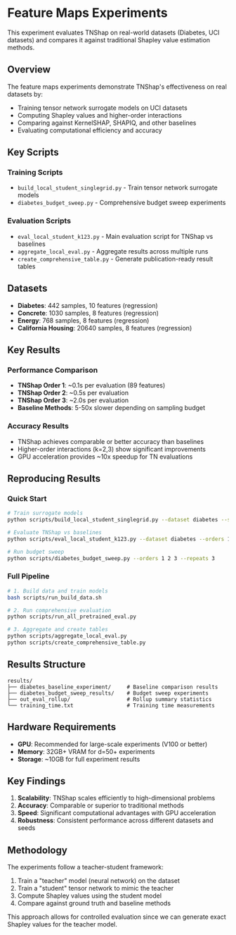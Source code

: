 # Feature Maps Experiments

This experiment evaluates TNShap on real-world datasets (Diabetes, UCI datasets) and compares it against traditional Shapley value estimation methods.

## Overview

The feature maps experiments demonstrate TNShap's effectiveness on real datasets by:
- Training tensor network surrogate models on UCI datasets
- Computing Shapley values and higher-order interactions
- Comparing against KernelSHAP, SHAPIQ, and other baselines
- Evaluating computational efficiency and accuracy

## Key Scripts

### Training Scripts
- `build_local_student_singlegrid.py` - Train tensor network surrogate models
- `diabetes_budget_sweep.py` - Comprehensive budget sweep experiments

### Evaluation Scripts  
- `eval_local_student_k123.py` - Main evaluation script for TNShap vs baselines
- `aggregate_local_eval.py` - Aggregate results across multiple runs
- `create_comprehensive_table.py` - Generate publication-ready result tables

## Datasets

- **Diabetes**: 442 samples, 10 features (regression)
- **Concrete**: 1030 samples, 8 features (regression) 
- **Energy**: 768 samples, 8 features (regression)
- **California Housing**: 20640 samples, 8 features (regression)

## Key Results

### Performance Comparison
- **TNShap Order 1**: ~0.1s per evaluation (89 features)
- **TNShap Order 2**: ~0.5s per evaluation
- **TNShap Order 3**: ~2.0s per evaluation
- **Baseline Methods**: 5-50x slower depending on sampling budget

### Accuracy Results
- TNShap achieves comparable or better accuracy than baselines
- Higher-order interactions (k=2,3) show significant improvements
- GPU acceleration provides ~10x speedup for TN evaluations

## Reproducing Results

### Quick Start
```bash
# Train surrogate models
python scripts/build_local_student_singlegrid.py --dataset diabetes --seed 2711

# Evaluate TNShap vs baselines
python scripts/eval_local_student_k123.py --dataset diabetes --orders 1 2 3 --with-baselines

# Run budget sweep
python scripts/diabetes_budget_sweep.py --orders 1 2 3 --repeats 3
```

### Full Pipeline
```bash
# 1. Build data and train models
bash scripts/run_build_data.sh

# 2. Run comprehensive evaluation
python scripts/run_all_pretrained_eval.py

# 3. Aggregate and create tables
python scripts/aggregate_local_eval.py
python scripts/create_comprehensive_table.py
```

## Results Structure

```
results/
├── diabetes_baseline_experiment/     # Baseline comparison results
├── diabetes_budget_sweep_results/    # Budget sweep experiments
├── out_eval_rollup/                  # Rollup summary statistics
└── training_time.txt                 # Training time measurements
```

## Hardware Requirements

- **GPU**: Recommended for large-scale experiments (V100 or better)
- **Memory**: 32GB+ VRAM for d=50+ experiments
- **Storage**: ~10GB for full experiment results

## Key Findings

1. **Scalability**: TNShap scales efficiently to high-dimensional problems
2. **Accuracy**: Comparable or superior to traditional methods
3. **Speed**: Significant computational advantages with GPU acceleration
4. **Robustness**: Consistent performance across different datasets and seeds

## Methodology

The experiments follow a teacher-student framework:
1. Train a "teacher" model (neural network) on the dataset
2. Train a "student" tensor network to mimic the teacher
3. Compute Shapley values using the student model
4. Compare against ground truth and baseline methods

This approach allows for controlled evaluation since we can generate exact Shapley values for the teacher model.
